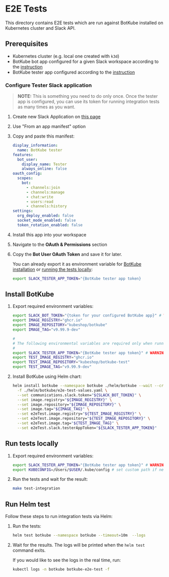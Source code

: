 # E2E Tests

This directory contains E2E tests which are run against BotKube installed on Kubernetes cluster and Slack API.

## Prerequisites

- Kubernetes cluster (e.g. local one created with `k3d`)
- BotKube bot app configured for a given Slack workspace according to the [instruction](https://www.botkube.io/installation/slack/)
- BotKube tester app configured according to the [instruction](#configure-tester-slack-application)

### Configure Tester Slack application

> **NOTE:** This is something you need to do only once. Once the tester app is configured, you can use its token for running integration tests as many times as you want.

1. Create new Slack Application on [this page](https://api.slack.com/apps)
2. Use "From an app manifest" option
3. Copy and paste this manifest:

    ```yaml
    display_information:
      name: BotKube tester
    features:
      bot_user:
        display_name: Tester
        always_online: false
    oauth_config:
      scopes:
        bot:
          - channels:join
          - channels:manage
          - chat:write
          - users:read
          - channels:history
    settings:
      org_deploy_enabled: false
      socket_mode_enabled: false
      token_rotation_enabled: false
    ```

4. Install this app into your workspace
5. Navigate to the **OAuth & Permissions** section
6. Copy the **Bot User OAuth Token** and save it for later.

   You can already export it as environment variable for [BotKube installation](#install-botkube) or [running the tests locally](#run-tests-locally):

   ```bash
   export SLACK_TESTER_APP_TOKEN="{BotKube tester app token}
   ```

## Install BotKube

1. Export required environment variables:

    ```bash
    export SLACK_BOT_TOKEN="{token for your configured BotKube app}" # WARNING: It is token for BotKube Slack bot, not the Tester!
    export IMAGE_REGISTRY="ghcr.io"
    export IMAGE_REPOSITORY="kubeshop/botkube"
    export IMAGE_TAG="v9.99.9-dev"

    #
    # The following environmental variables are required only when running integration tests via Helm:
    #
    export SLACK_TESTER_APP_TOKEN="{BotKube tester app token}" # WARNING: This is a token for Tester, not the BotKube Slack bot!
    export TEST_IMAGE_REGISTRY="ghcr.io"
    export TEST_IMAGE_REPOSITORY="kubeshop/botkube-test"
    export TEST_IMAGE_TAG="v9.99.9-dev"
    ```

1. Install BotKube using Helm chart:

    ```bash
    helm install botkube --namespace botkube ./helm/botkube --wait --create-namespace \
      -f ./helm/botkube/e2e-test-values.yaml \
      --set communications.slack.token="${SLACK_BOT_TOKEN}" \
      --set image.registry="${IMAGE_REGISTRY}" \
      --set image.repository="${IMAGE_REPOSITORY}" \
      --set image.tag="${IMAGE_TAG}" \
      --set e2eTest.image.registry="${TEST_IMAGE_REGISTRY}" \
      --set e2eTest.image.repository="${TEST_IMAGE_REPOSITORY}" \
      --set e2eTest.image.tag="${TEST_IMAGE_TAG}" \
      --set e2eTest.slack.testerAppToken="${SLACK_TESTER_APP_TOKEN}"
    ```

## Run tests locally

1. Export required environment variables:

    ```bash
    export SLACK_TESTER_APP_TOKEN="{BotKube tester app token}" # WARNING: This is a token for Tester, not the BotKube Slack bot.
    export KUBECONFIG=/Users/$USER/.kube/config # set custom path if necessary
    ```

1. Run the tests and wait for the result:

    ```bash
    make test-integration
    ```

## Run Helm test

Follow these steps to run integration tests via Helm:

1. Run the tests:

    ```bash
    helm test botkube --namespace botkube --timeout=10m  --logs
    ```

1. Wait for the results. The logs will be printed when the `helm test` command exits.

    If you would like to see the logs in the real time, run:

    ```bash
    kubectl logs -n botkube botkube-e2e-test -f
    ```
